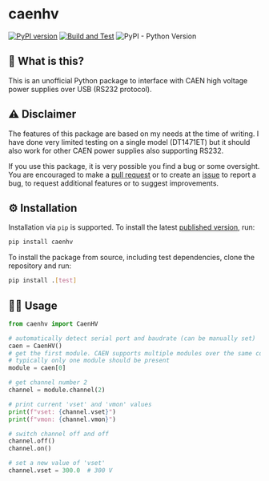# caenhv

[![PyPI version](https://badge.fury.io/py/caenhv.svg)](https://badge.fury.io/py/caenhv)
[![Build and Test](https://github.com/lobis/caen-hv/actions/workflows/build-test.yml/badge.svg)](https://github.com/lobis/caen-hv/actions/workflows/build-test.yml)
![PyPI - Python Version](https://img.shields.io/pypi/pyversions/caen-hv)

## 🤔 What is this?

This is an unofficial Python package to interface with CAEN high voltage power supplies over USB (RS232 protocol).

## ⚠️ Disclaimer

The features of this package are based on my needs at the time of writing.
I have done very limited testing on a single model (DT1471ET) but it should also work for other CAEN power supplies also
supporting RS232.

If you use this package, it is very possible you find a bug or some oversight.
You are encouraged to make a [pull request](https://github.com/lobis/caen-hv/pulls) or to create
an [issue](https://github.com/lobis/caen-hv/issues) to report a bug, to request additional features or to suggest
improvements.

## ⚙️ Installation

Installation via `pip` is supported.
To install the latest [published version](https://github.com/lobis/lecroy-scope/releases), run:

```bash
pip install caenhv
```

To install the package from source, including test dependencies, clone the repository and run:

```bash
pip install .[test]
```

## 👨‍💻 Usage

```python
from caenhv import CaenHV

# automatically detect serial port and baudrate (can be manually set)
caen = CaenHV()
# get the first module. CAEN supports multiple modules over the same connection
# typically only one module should be present
module = caen[0]

# get channel number 2
channel = module.channel(2)

# print current 'vset' and 'vmon' values
print(f"vset: {channel.vset}")
print(f"vmon: {channel.vmon}")

# switch channel off and off
channel.off()
channel.on()

# set a new value of 'vset'
channel.vset = 300.0  # 300 V
```

